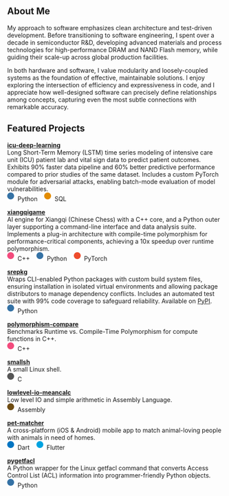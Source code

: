 ## About Me

My approach to software emphasizes clean architecture and test-driven development. Before transitioning to software engineering, I spent over a decade in semiconductor R&D, developing advanced materials and process technologies for high-performance DRAM and NAND Flash memory, while guiding their scale-up across global production facilities.

In both hardware and software, I value modularity and loosely-coupled systems as the foundation of effective, maintainable solutions. I enjoy exploring the intersection of efficiency and expressiveness in code, and I appreciate how well-designed software can precisely define relationships among concepts, capturing even the most subtle connections with remarkable accuracy.


## Featured Projects

[**icu-deep-learning**](https://github.com/duanegoodner/icu-deep-learning)  
Long Short-Term Memory (LSTM) time series modeling of intensive care unit (ICU) patient lab and vital sign data to predict patient outcomes. Exhibits 90% faster data pipeline and 60% better predictive performance compared to prior studies of the same dataset. Includes a custom PyTorch module for adversarial attacks, enabling batch-mode evaluation of model vulnerabilities.  
![Python](https://github.com/duanegoodner/duanegoodner/raw/main/assets/svg/python-dot.svg) Python&nbsp;&nbsp;&nbsp;&nbsp;![SQL](https://github.com/duanegoodner/duanegoodner/raw/main/assets/svg/sql-dot.svg) SQL

[**xiangqigame**](https://github.com/duanegoodner/xiangqigame)  
AI engine for Xiangqi (Chinese Chess) with a C++ core, and a Python outer layer supporting a command-line interface and data analysis suite. Implements a plug-in architecture with compile-time polymorphism for performance-critical components, achieving a 10x speedup over runtime polymorphism.  
![C++](https://github.com/duanegoodner/duanegoodner/raw/main/assets/svg/cpp-dot.svg) C++&nbsp;&nbsp;&nbsp;&nbsp;![Python](https://github.com/duanegoodner/duanegoodner/raw/main/assets/svg/python-dot.svg) Python&nbsp;&nbsp;&nbsp;&nbsp;![PyTorch](https://github.com/duanegoodner/duanegoodner/raw/main/assets/svg/pytorch-dot.svg) PyTorch

[**srepkg**](https://github.com/duanegoodner/srepkg)  
Wraps CLI-enabled Python packages with custom build system files, ensuring installation in isolated virtual environments and allowing package distributors to manage dependency conflicts. Includes an automated test suite with 99% code coverage to safeguard reliability. Available on [PyPI](https://pypi.org/project/srepkg/).    
![Python](https://github.com/duanegoodner/duanegoodner/raw/main/assets/svg/python-dot.svg) Python

[**polymorphism-compare**](https://github.com/duanegoodner/polymorphism-compare)  
Benchmarks Runtime vs. Compile-Time Polymorphism for compute functions in C++.  
![C++](https://github.com/duanegoodner/duanegoodner/raw/main/assets/svg/cpp-dot.svg) C++

[**smallsh**](https://github.com/duanegoodner/smallsh)  
A small Linux shell.  
![C](https://github.com/duanegoodner/duanegoodner/raw/main/assets/svg/c-dot.svg) C

[**lowlevel-io-meancalc**](https://github.com/duanegoodner/lowlevel_io_meancalc)  
Low level IO and simple arithmetic in Assembly Language.  
![Assembly](https://github.com/duanegoodner/duanegoodner/raw/main/assets/svg/assembly-dot.svg) Assembly

[**pet-matcher**](https://github.com/duanegoodner/pet-matcher)  
A cross-platform (iOS & Android) mobile app to match animal-loving people with animals in need of homes.  
![Dart](https://github.com/duanegoodner/duanegoodner/raw/main/assets/svg/dart-dot.svg) Dart&nbsp;&nbsp;&nbsp;&nbsp;![Flutter](https://github.com/duanegoodner/duanegoodner/raw/main/assets/svg/fluorescentblue-dot.svg) Flutter

[**pygetfacl**](https://github.com/duanegoodner/pygetfacl)  
A Python wrapper for the Linux getfacl command that converts Access Control List (ACL) information into programmer-friendly Python objects.  
![Python](https://github.com/duanegoodner/duanegoodner/raw/main/assets/svg/python-dot.svg) Python

<!-- [**btrfs-restic**](https://github.com/duanegoodner/btrfs-restic)  
Takes snapshots of BTRFS sub-volumes, then sends snapshotted data to a remote Restic repository. Does not require BTRFS on the remote.  
![Python](https://github.com/duanegoodner/duanegoodner/raw/main/assets/svg/shell-dot.svg) Shell -->


<!-- [**docker-postgres-mimiciii**](https://github.com/duanegoodner/docker-postgres-mimiciii)  
Streamlines the use of a PostgreSQL Medical Information Mart for Intensive Care III (MIMIC-III) in a containerized applicaton.  
![Python](https://github.com/duanegoodner/duanegoodner/raw/main/assets/svg/shell-dot.svg) Shell -->

<!-- ### petsearcher:
### gas-sim-hpc:
### datavis_sat_1992:
### cs340-project-backend:
### nypl_menus:
### stat420-final-project: -->



